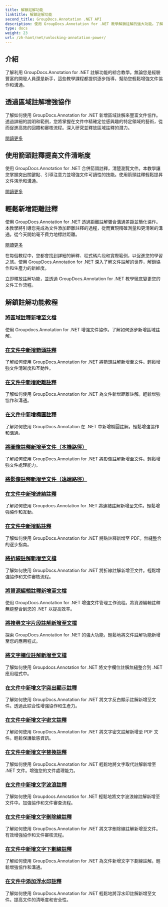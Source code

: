 ```yaml
---
title: 解鎖註解功能
linktitle: 解鎖註解功能
second_title: GroupDocs.Annotation .NET API
description: 使用 GroupDocs.Annotation for .NET 教學解鎖註解的強大功能。了解逐步添加各種註釋並輕鬆增強協作。
type: docs
weight: 23
url: /zh-hant/net/unlocking-annotation-power/
---
```

## 介紹

了解利用 GroupDocs.Annotation for .NET 註解功能的綜合教學。無論您是經驗豐富的開發人員還是新手，這些教學課程都提供逐步指導，幫助您輕鬆增強文件協作和溝通。

## 透過區域註解增強協作

了解如何使用 GroupDocs.Annotation for .NET 新增區域註解來豐富文件協作。透過詳細的說明和範例，您將掌握在文件中精確定位感興趣的特定領域的藝術，從而促進高效的回饋和審核流程。深入研究並釋放區域註釋的潛力。

[閱讀更多](./add-area-annotation/)

## 使用箭頭註釋提高文件清晰度

使用 GroupDocs.Annotation for .NET 合併箭頭註釋，清楚瀏覽文件。本教學讓您掌握突出關鍵點、引導注意力並增強文件可讀性的技能。使用箭頭註釋輕鬆提昇文件演示和溝通。

[閱讀更多](./add-arrow-annotation/)

## 輕鬆新增距離註釋

使用 GroupDocs.Annotation for .NET 透過距離註解彌合溝通差距並簡化協作。本教學將引導您完成為文件添加距離註釋的過程，從而實現精確測量和更清晰的溝通。從今天開始毫不費力地標註距離。

[閱讀更多](./add-distance-annotation/)

在每個教程中，您都會找到詳細的解釋、程式碼片段和實際範例，以促進您的學習之旅。使用 GroupDocs.Annotation for .NET 深入了解文件註解的世界，解鎖協作和生產力的新維度。

立即釋放註解功能，並透過 GroupDocs.Annotation for .NET 教學徹底變更您的文件工作流程。

## 解鎖註解功能教程
### [將區域註釋新增至文檔](./add-area-annotation/)
使用 Groupdocs.Annotation for .NET 增強文件協作。了解如何逐步新增區域註解。
### [在文件中新增箭頭註釋](./add-arrow-annotation/)
了解如何使用 GroupDocs.Annotation for .NET 將箭頭註解新增至文件。輕鬆增強文件清晰度和互動性。
### [在文件中新增距離註釋](./add-distance-annotation/)
了解如何使用 GroupDocs.Annotation for .NET 為文件新增距離註解。輕鬆增強協作和溝通。
### [在文件中新增橢圓註釋](./add-ellipse-annotation/)
了解如何使用 GroupDocs.Annotation 在 .NET 中新增橢圓註解。輕鬆增強協作和溝通。
### [將圖像註釋新增至文件（本機路徑）](./add-image-annotation-local-path/)
了解如何使用 GroupDocs.Annotation for .NET 將影像註解新增至文件。輕鬆增強文件處理能力。
### [將影像註釋新增至文件（遠端路徑）](./add-image-annotation-remote-path/)
### [在文件中新增連結註釋](./add-link-annotation/)
了解如何使用 Groupdocs.Annotation for .NET 將連結註解新增至文件。輕鬆增強協作和互動。
### [在文件中新增點註釋](./add-point-annotation/)
了解如何使用 GroupDocs.Annotation for .NET 將點註釋新增至 PDF。無縫整合的逐步指南。
### [將折線註解新增至文檔](./add-polyline-annotation/)
了解如何使用 GroupDocs.Annotation for .NET 將折線註解新增至文件。輕鬆增強協作和文件審核流程。
### [將資源編輯註釋新增至文檔](./add-resources-redaction-annotation/)
使用 GroupDocs.Annotation for .NET 增強文件管理工作流程。將資源編輯註釋無縫整合到您的 .NET 以提高效率。
### [將搜尋文字片段註解新增至文檔](./add-search-text-fragment-annotation/)
探索 GroupDocs.Annotation for .NET 的強大功能，輕鬆地將文件註解功能新增至您的應用程式。
### [將文字欄位註解新增至文檔](./add-text-field-annotation/)
了解如何使用 Groupdocs.Annotation for .NET 將文字欄位註解無縫整合到 .NET 應用程式中。
### [在文件中新增文字突出顯示註釋](./add-text-highlight-annotation/)
了解如何使用 GroupDocs.Annotation for .NET 將文字反白顯示註解新增至文件。透過此綜合性增強協作和生產力。
### [在文件中新增文字密文註釋](./add-text-redaction-annotation/)
了解如何使用 GroupDocs.Annotation for .NET 將文字密文註解新增至 PDF 文件。輕鬆保護敏感資訊。
### [在文件中新增文字替換註釋](./add-text-replacement-annotation/)
了解如何使用 GroupDocs.Annotation for .NET 輕鬆地將文字取代註解新增至 .NET 文件。增強您的文件處理能力。
### [在文件中新增文字波浪註釋](./add-text-squiggly-annotation/)
了解如何使用 Groupdocs.Annotation for .NET 輕鬆地將文字波浪線註解新增至文件中。加強協作和文件審查流程。
### [在文件中新增文字刪除線註釋](./add-text-strikeout-annotation/)
了解如何使用 GroupDocs.Annotation for .NET 將文字刪除線註解新增至文件。有效增強協作和文件審核流程。
### [在文件中新增文字下劃線註釋](./add-text-underline-annotation/)
了解如何使用 GroupDocs.Annotation for .NET 為文件新增文字下劃線註解。輕鬆增強協作和溝通。
### [在文件中添加浮水印註釋](./add-watermark-annotation/)
了解如何使用 GroupDocs.Annotation for .NET 輕鬆地將浮水印註解新增至文件。提高文件的清晰度和安全性。